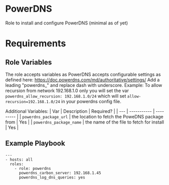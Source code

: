 # PowerDNS

Role to install and configure PowerDNS (minimal as of yet)

# Requirements


## Role Variables

The role accepts variables as PowerDNS accepts configurable settings as defined here: https://doc.powerdns.com/md/authoritative/settings/
Add a leading "powerdns_" and replace dash with underscore.
Example: To allow recursion from network 192.168.1.0 only you will set the var
`powerdns_allow_recursion: 192.168.1.0/24` which will set `allow-recursion=192.168.1.0/24` in your powerdns config file.

Additional Variables:
| Var | Description | Required? |
| --- | ----------- | --------- |
| `powerdns_package_url`      | the location to fetch the PoweDNS package from | Yes |
| `powerdns_package_name`        | the name of the file to fetch for install | Yes |


## Example Playbook

```
---
- hosts: all
  roles:
    - role: powerdns
      powerdns_carbon_server: 192.168.1.45
      powerdns_log_dns_queries: yes

```
